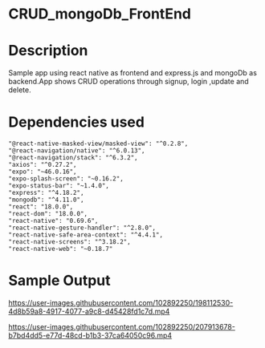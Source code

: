 # CRUD_mongoDb_FrontEnd
# Description
Sample app using react native as frontend and express.js and mongoDb as backend.App shows CRUD operations through signup, login ,update and delete.


# Dependencies used
 
    "@react-native-masked-view/masked-view": "^0.2.8",
    "@react-navigation/native": "^6.0.13",
    "@react-navigation/stack": "^6.3.2",
    "axios": "^0.27.2",
    "expo": "~46.0.16",
    "expo-splash-screen": "~0.16.2",
    "expo-status-bar": "~1.4.0",
    "express": "^4.18.2",
    "mongodb": "^4.11.0",
    "react": "18.0.0",
    "react-dom": "18.0.0",
    "react-native": "0.69.6",
    "react-native-gesture-handler": "^2.8.0",
    "react-native-safe-area-context": "^4.4.1",
    "react-native-screens": "^3.18.2",
    "react-native-web": "~0.18.7"
 
# Sample Output
https://user-images.githubusercontent.com/102892250/198112530-4d8b59a8-4917-4077-a9c8-d45428fd1c7d.mp4

https://user-images.githubusercontent.com/102892250/207913678-b7bd4dd5-e77d-48cd-b1b3-37ca64050c96.mp4

